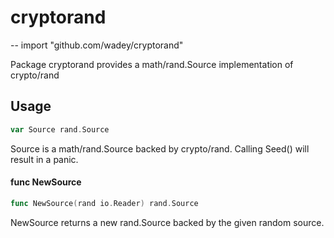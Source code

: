 # cryptorand
--
    import "github.com/wadey/cryptorand"

Package cryptorand provides a math/rand.Source implementation of crypto/rand

## Usage

```go
var Source rand.Source
```
Source is a math/rand.Source backed by crypto/rand. Calling Seed() will result
in a panic.

#### func  NewSource

```go
func NewSource(rand io.Reader) rand.Source
```
NewSource returns a new rand.Source backed by the given random source.
